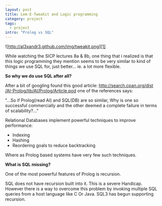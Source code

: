 ```yaml
--- 
layout: post
title: Lem-E-Tweakit and Logic programming
category: project
tags:
  - project
intro: "Prolog vs SQL"
---
```


![http://al3xandr3.github.com/img/tweakit.png][1] 

While watching the SICP
lectures 8a & 8b, one thing that i realized is that this logic programming
they mention seems to be very similar to kind of things we use SQL for, just
better... ie. a lot more flexible.

**So why we do use SQL after all?**

After a bit of googling found this good article: [http://search.cpan.org/dist
/AI-Prolog/lib/AI/Prolog/Article.pod][2] one of the references says:

"...So if Prolog(read AI) and SQL(DB) are so similar, Why is one so successful
commercially and the other deemed a complete failure in terms of
scalability?..."

Relational Databases implement powerful techniques to improve performance:

  - Indexing
  - Hashing
  - Reordering goals to reduce backtracking

Where as Prolog based systems have very few such techniques.

**What is SQL missing?**

One of the most powerful features of Prolog is recursion.

SQL does not have recursion built into it. This is a severe Handicap. However
there is a way to overcome this problem by invoking multiple SQL queries from
a host language like C Or Java. SQL3 has begun supporting recursion.

   [1]: http://al3xandr3.github.com/img/tweakit.png
   [2]: http://search.cpan.org/dist/AI-Prolog/lib/AI/Prolog/Article.pod

